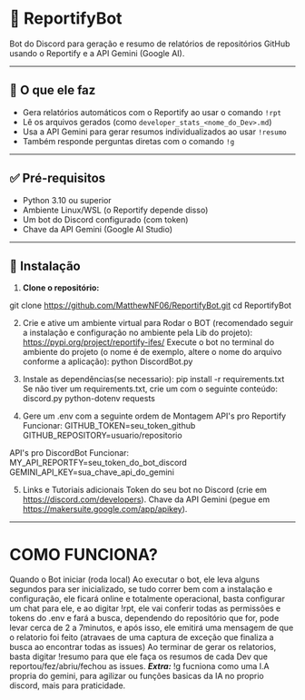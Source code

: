 # 🤖 ReportifyBot

Bot do Discord para geração e resumo de relatórios de repositórios GitHub usando o Reportify e a API Gemini (Google AI).

---

## 📌 O que ele faz

- Gera relatórios automáticos com o Reportify ao usar o comando `!rpt`
- Lê os arquivos gerados (como `developer_stats_<nome_do_Dev>.md`)
- Usa a API Gemini para gerar resumos individualizados ao usar `!resumo`
- Também responde perguntas diretas com o comando `!g`

---

## ✅ Pré-requisitos

- Python 3.10 ou superior
- Ambiente Linux/WSL (o Reportify depende disso)
- Um bot do Discord configurado (com token)
- Chave da API Gemini (Google AI Studio)

---

## 🧪 Instalação

1. **Clone o repositório:**

git clone https://github.com/MatthewNF06/ReportifyBot.git
cd ReportifyBot

2. Crie e ative um ambiente virtual para Rodar o BOT (recomendado seguir a instalação e configuração no ambiente pela Lib do projeto):
https://pypi.org/project/reportify-ifes/
Execute o bot no terminal do ambiente do projeto (o nome é de exemplo, altere o nome do arquivo conforme a aplicação):
 python DiscordBot.py


3. Instale as dependências(se necessario):
 pip install -r requirements.txt
 Se não tiver um requirements.txt, crie um com o seguinte conteúdo:
  discord.py
  python-dotenv
  requests

4. Gere um .env com a seguinte ordem de Montagem
  API's pro Reportify Funcionar:
   GITHUB_TOKEN=seu_token_github
   GITHUB_REPOSITORY=usuario/repositorio

  API's pro DiscordBot Funcionar:
   MY_API_REPORTFY=seu_token_do_bot_discord
   GEMINI_API_KEY=sua_chave_api_do_gemini

5. Links e Tutoriais adicionais
  Token do seu bot no Discord (crie em https://discord.com/developers).
  Chave da API Gemini (pegue em https://makersuite.google.com/app/apikey).

---
# COMO FUNCIONA?
Quando o Bot iniciar (roda local)
 Ao executar o bot, ele leva alguns segundos para ser inicializado, se tudo correr bem com a instalação e configuração, ele ficará online e totalmente operacional, basta configurar um chat para ele, e ao digitar !rpt, ele vai conferir todas as permissões e tokens do .env e fará a busca, dependendo do repositório que for, pode levar cerca de 2 a 7minutos, e após isso, ele emitirá uma mensagem de que o relatorio foi feito (atravaes de uma captura de exceção que finaliza a busca ao encontrar todas as issues)
 Ao terminar de gerar os relatorios, basta digitar !resumo para que ele faça os resumos de cada Dev que reportou/fez/abriu/fechou as issues.
 ***Extra:*** !g fucniona como uma I.A propria do gemini, para agilizar ou funções basicas da IA no proprio discord, mais para praticidade.
